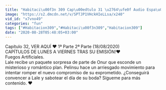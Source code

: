 ```yaml
---
title: "Habitaci\u00f3n 309 Cap\u00edtulo 31 \u2764\ufe0f Audio Espa\u00f1ol HD \u2764\ufe0f Demet Ozdemir (18-8-2020)"
image: "https://s2.dmcdn.net/v/SPTJP1VHckHIeLLsa/x240"
vid_id: "x7vno49"
categories: "fun"
tags: ["#Habitacion309","#Habitaci\u00f3n309","Habitacion309"]
date: "2020-08-28T05:48:05+03:00"
---
```

Capítulo 32, VER AQUÍ   ❤️ 1ª Parte        2ª Parte        (18/08/2020)  <br>CAPÍTULOS DE LUNES A VIERNES TRAS SU EMISIÓN!❤️  <br>Fuegos Artificiales.   <br>Lale recibe un paquete sorpresa de parte de Onur que esconde un misterioso y romántico plan. Pelinsu hace un arriesgado movimiento para intentar romper el nuevo compromiso de su exprometido. ¿Conseguirá convencer a Lale y sabotear el día de su boda? Sígueme para más contenido. ❤️  <br>
